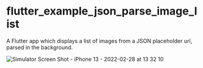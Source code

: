 # flutter_example_json_parse_image_list

A Flutter app which displays a list of images from a JSON placeholder url, parsed in the background.

![Simulator Screen Shot - iPhone 13 - 2022-02-28 at 13 32 10](https://user-images.githubusercontent.com/54467942/156012735-77253373-2f3b-4654-987f-517cb5854b47.png)

